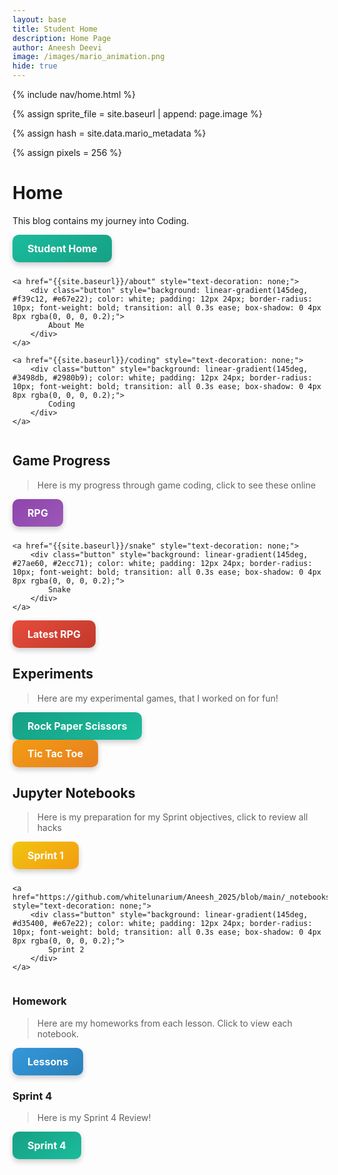 ```yaml
---
layout: base
title: Student Home 
description: Home Page
author: Aneesh Deevi
image: /images/mario_animation.png
hide: true
---
```


<!-- Liquid:  statements -->

<!-- Include submenu from _includes to top of pages -->
{% include nav/home.html %}
<!--- Concatenation of site URL to frontmatter image  --->
{% assign sprite_file = site.baseurl | append: page.image %}
<!--- Has is a list variable containing mario metadata for sprite --->
{% assign hash = site.data.mario_metadata %}  
<!--- Size width/height of Sprit images --->
{% assign pixels = 256 %}

<!--- HTML for page contains <p> tag named "Mario" and class properties for a "sprite"  -->

<p id="mario" class="sprite"></p>
  
<!--- Embedded Cascading Style Sheet (CSS) rules, 
        define how HTML elements look 
--->
<style>

  /*CSS style rules for the id and class of the sprite...
  */
  .sprite {
    height: {{pixels}}px;
    width: {{pixels}}px;
    background-image: url('{{sprite_file}}');
    background-repeat: no-repeat;
  }

  /*background position of sprite element
  */
  #mario {
    background-position: calc({{animations[0].col}} * {{pixels}} * -1px) calc({{animations[0].row}} * {{pixels}}* -1px);
  }
</style>

<!--- Embedded executable code--->
<script>
  ////////// convert YML hash to javascript key:value objects /////////

  var mario_metadata = {}; //key, value object
  {% for key in hash %}  
  
  var key = "{{key | first}}"  //key
  var values = {} //values object
  values["row"] = {{key.row}}
  values["col"] = {{key.col}}
  values["frames"] = {{key.frames}}
  mario_metadata[key] = values; //key with values added

  {% endfor %}

  ////////// game object for player /////////

  class Mario {
    constructor(meta_data) {
      this.tID = null;  //capture setInterval() task ID
      this.positionX = 0;  // current position of sprite in X direction
      this.currentSpeed = 0;
      this.marioElement = document.getElementById("mario"); //HTML element of sprite
      this.pixels = {{pixels}}; //pixel offset of images in the sprite, set by liquid constant
      this.interval = 100; //animation time interval
      this.obj = meta_data;
      this.marioElement.style.position = "absolute";
    }

    animate(obj, speed) {
      let frame = 0;
      const row = obj.row * this.pixels;
      this.currentSpeed = speed;

      this.tID = setInterval(() => {
        const col = (frame + obj.col) * this.pixels;
        this.marioElement.style.backgroundPosition = `-${col}px -${row}px`;
        this.marioElement.style.left = `${this.positionX}px`;

        this.positionX += speed;
        frame = (frame + 1) % obj.frames;

        const viewportWidth = window.innerWidth;
        if (this.positionX > viewportWidth - this.pixels) {
          document.documentElement.scrollLeft = this.positionX - viewportWidth + this.pixels;
        }
      }, this.interval);
    }

    startWalking() {
      this.stopAnimate();
      this.animate(this.obj["Walk"], 3);
    }

    startRunning() {
      this.stopAnimate();
      this.animate(this.obj["Run1"], 6);
    }

    startPuffing() {
      this.stopAnimate();
      this.animate(this.obj["Puff"], 0);
    }

    startCheering() {
      this.stopAnimate();
      this.animate(this.obj["Cheer"], 0);
    }

    startFlipping() {
      this.stopAnimate();
      this.animate(this.obj["Flip"], 0);
    }

    startResting() {
      this.stopAnimate();
      this.animate(this.obj["Rest"], 0);
    }

    stopAnimate() {
      clearInterval(this.tID);
    }
  }

  const mario = new Mario(mario_metadata);

  ////////// event control /////////

  window.addEventListener("keydown", (event) => {
    if (event.key === "ArrowRight") {
      event.preventDefault();
      if (event.repeat) {
        mario.startCheering();
      } else {
        if (mario.currentSpeed === 0) {
          mario.startWalking();
        } else if (mario.currentSpeed === 3) {
          mario.startRunning();
        }
      }
    } else if (event.key === "ArrowLeft") {
      event.preventDefault();
      if (event.repeat) {
        mario.stopAnimate();
      } else {
        mario.startPuffing();
      }
    }
  });

  //touch events that enable animations
  window.addEventListener("touchstart", (event) => {
    event.preventDefault(); // prevent default browser action
    if (event.touches[0].clientX > window.innerWidth / 2) {
      // move right
      if (currentSpeed === 0) { // if at rest, go to walking
        mario.startWalking();
      } else if (currentSpeed === 3) { // if walking, go to running
        mario.startRunning();
      }
    } else {
      // move left
      mario.startPuffing();
    }
  });

  //stop animation on window blur
  window.addEventListener("blur", () => {
    mario.stopAnimate();
  });

  //start animation on window focus
  window.addEventListener("focus", () => {
     mario.startFlipping();
  });

  //start animation on page load or page refresh
  document.addEventListener("DOMContentLoaded", () => {
    // adjust sprite size for high pixel density devices
    const scale = window.devicePixelRatio;
    const sprite = document.querySelector(".sprite");
    sprite.style.transform = `scale(${0.2 * scale})`;
    mario.startResting();
  });

</script>

# Home
This blog contains my journey into Coding.

<div style="display: flex; flex-wrap: wrap; gap: 10px;">
    <a href="{{site.baseurl}}/home" style="text-decoration: none;">
        <div class="button" style="background: linear-gradient(145deg, #1abc9c, #16a085); color: white; padding: 12px 24px; border-radius: 10px; font-weight: bold; transition: all 0.3s ease; box-shadow: 0 4px 8px rgba(0, 0, 0, 0.2);">
            Student Home
        </div>
    </a>

    <a href="{{site.baseurl}}/about" style="text-decoration: none;">
        <div class="button" style="background: linear-gradient(145deg, #f39c12, #e67e22); color: white; padding: 12px 24px; border-radius: 10px; font-weight: bold; transition: all 0.3s ease; box-shadow: 0 4px 8px rgba(0, 0, 0, 0.2);">
            About Me
        </div>
    </a>

    <a href="{{site.baseurl}}/coding" style="text-decoration: none;">
        <div class="button" style="background: linear-gradient(145deg, #3498db, #2980b9); color: white; padding: 12px 24px; border-radius: 10px; font-weight: bold; transition: all 0.3s ease; box-shadow: 0 4px 8px rgba(0, 0, 0, 0.2);">
            Coding
        </div>
    </a>
</div>

## Game Progress
> Here is my progress through game coding, click to see these online

<div style="display: flex; flex-wrap: wrap; gap: 10px;">
    <a href="{{site.baseurl}}/rpg" style="text-decoration: none;">
        <div class="button" style="background: linear-gradient(145deg, #8e44ad, #9b59b6); color: white; padding: 12px 24px; border-radius: 10px; font-weight: bold; transition: all 0.3s ease; box-shadow: 0 4px 8px rgba(0, 0, 0, 0.2);">
            RPG
        </div>
    </a>

    <a href="{{site.baseurl}}/snake" style="text-decoration: none;">
        <div class="button" style="background: linear-gradient(145deg, #27ae60, #2ecc71); color: white; padding: 12px 24px; border-radius: 10px; font-weight: bold; transition: all 0.3s ease; box-shadow: 0 4px 8px rgba(0, 0, 0, 0.2);">
            Snake
        </div>
    </a>
</div>

<div style="display: flex; flex-wrap: wrap; gap: 10px;">
    <a href="{{site.baseurl}}/rpg/latest" style="text-decoration: none;">
        <div class="button" style="background: linear-gradient(145deg, #e74c3c, #c0392b); color: white; padding: 12px 24px; border-radius: 10px; font-weight: bold; transition: all 0.3s ease; box-shadow: 0 4px 8px rgba(0, 0, 0, 0.2);">
            Latest RPG
        </div>
    </a>
</div>

## Experiments
> Here are my experimental games, that I worked on for fun!

<div style="display: flex; flex-wrap: wrap; gap: 10px;">
    <a href="{{site.baseurl}}/rps" style="text-decoration: none;">
        <div class="button" style="background: linear-gradient(145deg, #16a085, #1abc9c); color: white; padding: 12px 24px; border-radius: 10px; font-weight: bold; transition: all 0.3s ease; box-shadow: 0 4px 8px rgba(0, 0, 0, 0.2);">
            Rock Paper Scissors
        </div>
    </a>
</div>

<div style="display: flex; flex-wrap: wrap; gap: 10px;">
    <a href="{{site.baseurl}}/tictactoe" style="text-decoration: none;">
        <div class="button" style="background: linear-gradient(145deg, #f39c12, #e67e22); color: white; padding: 12px 24px; border-radius: 10px; font-weight: bold; transition: all 0.3s ease; box-shadow: 0 4px 8px rgba(0, 0, 0, 0.2);">
            Tic Tac Toe
        </div>
    </a>
</div>

## Jupyter Notebooks
> Here is my preparation for my Sprint objectives, click to review all hacks

<div style="display: flex; flex-wrap: wrap; gap: 10px;">
    <a href="https://github.com/whitelunarium/Aneesh_2025/blob/main/_notebooks/Foundation/Sprint1" style="text-decoration: none;">
        <div class="button" style="background: linear-gradient(145deg, #f1c40f, #f39c12); color: white; padding: 12px 24px; border-radius: 10px; font-weight: bold; transition: all 0.3s ease; box-shadow: 0 4px 8px rgba(0, 0, 0, 0.2);">
            Sprint 1
        </div>
    </a>

    <a href="https://github.com/whitelunarium/Aneesh_2025/blob/main/_notebooks/Foundation/Sprint2" style="text-decoration: none;">
        <div class="button" style="background: linear-gradient(145deg, #d35400, #e67e22); color: white; padding: 12px 24px; border-radius: 10px; font-weight: bold; transition: all 0.3s ease; box-shadow: 0 4px 8px rgba(0, 0, 0, 0.2);">
            Sprint 2
        </div>
    </a>
</div>

### Homework

> Here are my homeworks from each lesson. Click to view each notebook.

<div style="display: flex; flex-wrap: wrap; gap: 10px;">
    <a href="https://github.com/whitelunarium/Aneesh_2025/tree/main/_notebooks/Foundation/Lessons" style="text-decoration: none;">
        <div class="button" style="background: linear-gradient(145deg, #3498db, #2980b9); color: white; padding: 12px 24px; border-radius: 10px; font-weight: bold; transition: all 0.3s ease; box-shadow: 0 4px 8px rgba(0, 0, 0, 0.2);">
            Lessons
        </div>
    </a>
</div>

### Sprint 4

> Here is my Sprint 4 Review!

<div style="display: flex; flex-wrap: wrap; gap: 10px;">
    <a href="{{site.baseurl}}/Sprint4" style="text-decoration: none;">
        <div class="button" style="background: linear-gradient(145deg, #16a085, #1abc9c); color: white; padding: 12px 24px; border-radius: 10px; font-weight: bold; transition: all 0.3s ease; box-shadow: 0 4px 8px rgba(0, 0, 0, 0.2);">
            Sprint 4
        </div>
    </a>
</div>

<style>
  /* Apply hover effect on the button to scale it */
  .button:hover {
    transform: scale(1.1); /* Slight increase in size */
    box-shadow: 0 6px 12px rgba(0, 0, 0, 0.3); /* Slight shadow increase */
  }

  /* Ensure buttons in the Home section are aligned side by side */
  .button {
    display: inline-block; /* Make the buttons inline elements */
    font-size: 16px; /* Adjust font size for better readability */
    text-align: center; /* Ensure text is centered */
  }
</style>



<!-- from https://github.com/utterance/utterances -->
<script src="https://utteranc.es/client.js"
        repo="{{ site.github_username }}/{{ site.github_repo | default: site.baseurl | remove: "/" }}"
        issue-term="title"
        label="blogpost-comment"
        theme="github-light"
        crossorigin="anonymous"
        async>
</script>
